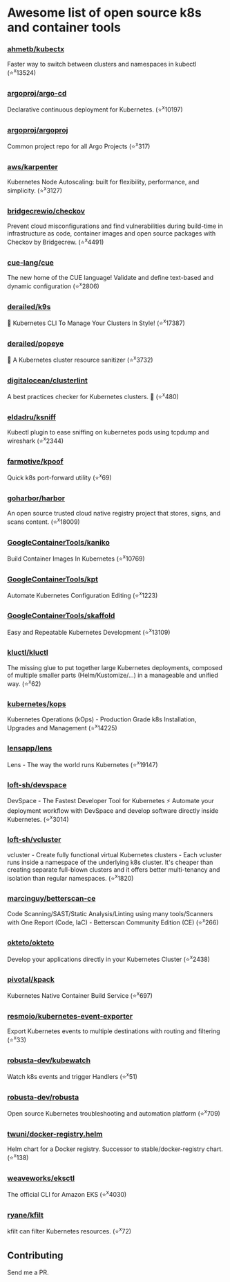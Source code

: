 # Awesome list of open source k8s and container tools

### [ahmetb/kubectx](https://github.com/ahmetb/kubectx)
Faster way to switch between clusters and namespaces in kubectl
(⭐️<sup>x</sup>13524)
### [argoproj/argo-cd](https://github.com/argoproj/argo-cd)
Declarative continuous deployment for Kubernetes.
(⭐️<sup>x</sup>10197)
### [argoproj/argoproj](https://github.com/argoproj/argoproj)
Common project repo for all Argo Projects
(⭐️<sup>x</sup>317)
### [aws/karpenter](https://github.com/aws/karpenter)
Kubernetes Node Autoscaling: built for flexibility, performance, and simplicity.
(⭐️<sup>x</sup>3127)
### [bridgecrewio/checkov](https://github.com/bridgecrewio/checkov)
Prevent cloud misconfigurations and find vulnerabilities during build-time in infrastructure as code, container images and open source packages with Checkov by Bridgecrew.
(⭐️<sup>x</sup>4491)
### [cue-lang/cue](https://github.com/cue-lang/cue)
The new home of the CUE language! Validate and define text-based and dynamic configuration
(⭐️<sup>x</sup>2806)
### [derailed/k9s](https://github.com/derailed/k9s)
🐶 Kubernetes CLI To Manage Your Clusters In Style!
(⭐️<sup>x</sup>17387)
### [derailed/popeye](https://github.com/derailed/popeye)
👀 A Kubernetes cluster resource sanitizer
(⭐️<sup>x</sup>3732)
### [digitalocean/clusterlint](https://github.com/digitalocean/clusterlint)
A best practices checker for Kubernetes clusters. 🤠
(⭐️<sup>x</sup>480)
### [eldadru/ksniff](https://github.com/eldadru/ksniff)
Kubectl plugin to ease sniffing on kubernetes pods using tcpdump and wireshark
(⭐️<sup>x</sup>2344)
### [farmotive/kpoof](https://github.com/farmotive/kpoof)
Quick k8s port-forward utility
(⭐️<sup>x</sup>69)
### [goharbor/harbor](https://github.com/goharbor/harbor)
An open source trusted cloud native registry project that stores, signs, and scans content.
(⭐️<sup>x</sup>18009)
### [GoogleContainerTools/kaniko](https://github.com/GoogleContainerTools/kaniko)
Build Container Images In Kubernetes
(⭐️<sup>x</sup>10769)
### [GoogleContainerTools/kpt](https://github.com/GoogleContainerTools/kpt)
Automate Kubernetes Configuration Editing
(⭐️<sup>x</sup>1223)
### [GoogleContainerTools/skaffold](https://github.com/GoogleContainerTools/skaffold)
Easy and Repeatable Kubernetes Development
(⭐️<sup>x</sup>13109)
### [kluctl/kluctl](https://github.com/kluctl/kluctl)
The missing glue to put together large Kubernetes deployments, composed of multiple smaller parts (Helm/Kustomize/...) in a manageable and unified way.
(⭐️<sup>x</sup>62)
### [kubernetes/kops](https://github.com/kubernetes/kops)
Kubernetes Operations (kOps) - Production Grade k8s Installation, Upgrades and Management
(⭐️<sup>x</sup>14225)
### [lensapp/lens](https://github.com/lensapp/lens)
Lens - The way the world runs Kubernetes
(⭐️<sup>x</sup>19147)
### [loft-sh/devspace](https://github.com/loft-sh/devspace)
DevSpace - The Fastest Developer Tool for Kubernetes ⚡ Automate your deployment workflow with DevSpace and develop software directly inside Kubernetes.
(⭐️<sup>x</sup>3014)
### [loft-sh/vcluster](https://github.com/loft-sh/vcluster)
vcluster - Create fully functional virtual Kubernetes clusters - Each vcluster runs inside a namespace of the underlying k8s cluster. It's cheaper than creating separate full-blown clusters and it offers better multi-tenancy and isolation than regular namespaces.
(⭐️<sup>x</sup>1820)
### [marcinguy/betterscan-ce](https://github.com/marcinguy/betterscan-ce)
Code Scanning/SAST/Static Analysis/Linting using many tools/Scanners with One Report (Code, IaC) - Betterscan Community Edition (CE)
(⭐️<sup>x</sup>266)
### [okteto/okteto](https://github.com/okteto/okteto)
Develop your applications directly in your Kubernetes Cluster
(⭐️<sup>x</sup>2438)
### [pivotal/kpack](https://github.com/pivotal/kpack)
Kubernetes Native Container Build Service
(⭐️<sup>x</sup>697)
### [resmoio/kubernetes-event-exporter](https://github.com/resmoio/kubernetes-event-exporter)
Export Kubernetes events to multiple destinations with routing and filtering
(⭐️<sup>x</sup>33)
### [robusta-dev/kubewatch](https://github.com/robusta-dev/kubewatch)
Watch k8s events and trigger Handlers
(⭐️<sup>x</sup>51)
### [robusta-dev/robusta](https://github.com/robusta-dev/robusta)
Open source Kubernetes troubleshooting and automation platform
(⭐️<sup>x</sup>709)
### [twuni/docker-registry.helm](https://github.com/twuni/docker-registry.helm)
Helm chart for a Docker registry. Successor to stable/docker-registry chart.
(⭐️<sup>x</sup>138)
### [weaveworks/eksctl](https://github.com/weaveworks/eksctl)
The official CLI for Amazon EKS
(⭐️<sup>x</sup>4030)
### [ryane/kfilt](https://github.com/ryane/kfilt)
kfilt can filter Kubernetes resources.
(⭐️<sup>x</sup>72)

## Contributing

Send me a PR.



